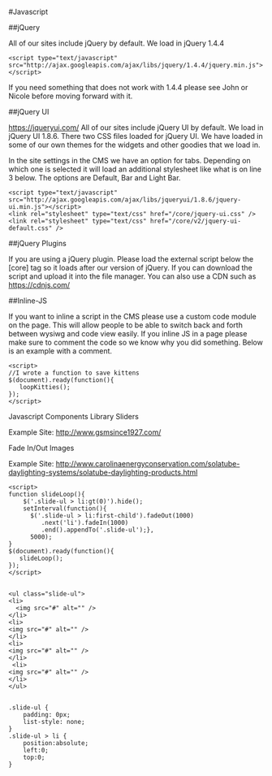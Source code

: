 #Javascript

##jQuery 

All of our sites include jQuery by default. We load in jQuery 1.4.4

    <script type="text/javascript" src="http://ajax.googleapis.com/ajax/libs/jquery/1.4.4/jquery.min.js"></script>

If you need something that does not work with 1.4.4 please see John or Nicole before moving forward with it. 

##jQuery UI 

https://jqueryui.com/
All of our sites include jQuery UI by default. We load in jQuery UI 1.8.6. There two CSS files loaded for jQuery UI. We have loaded in some of our own themes for the widgets and other goodies that we load in. 

In the site settings in the CMS we have an option for tabs. Depending on which one is selected it will load an additional stylesheet like what is on line 3 below.  The options are Default, Bar and Light Bar. 


    <script type="text/javascript" src="http://ajax.googleapis.com/ajax/libs/jqueryui/1.8.6/jquery-ui.min.js"></script>
    <link rel="stylesheet" type="text/css" href="/core/jquery-ui.css" />
    <link rel="stylesheet" type="text/css" href="/core/v2/jquery-ui-default.css" />


##jQuery Plugins 

If you are using a jQuery plugin. Please load the external script below the [core] tag so it loads after our version of jQuery.  If you can download the script and upload it into the file manager. You can also use a CDN such as https://cdnjs.com/

##Inline-JS 

If you want to inline a script in the CMS please use a custom code module on the page. This will allow people to be able to switch back and forth between wysiwg and code view easily.  If you inline JS in a page please make sure to comment the code so we know why you did something. Below is an example with a comment.


    <script>
    //I wrote a function to save kittens
    $(document).ready(function(){
       loopKitties();
    });
    </script>


Javascript Components Library
Sliders 

Example Site: http://www.gsmsince1927.com/

Fade In/Out Images 

Example Site: http://www.carolinaenergyconservation.com/solatube-daylighting-systems/solatube-daylighting-products.html

    <script>
    function slideLoop(){
        $('.slide-ul > li:gt(0)').hide();
        setInterval(function(){
          $('.slide-ul > li:first-child').fadeOut(1000)
             .next('li').fadeIn(1000)
             .end().appendTo('.slide-ul');}, 
          5000);
    }
    $(document).ready(function(){
       slideLoop();
    });
    </script>


    <ul class="slide-ul">
    <li>
      <img src="#" alt="" />
    </li>
    <li>
    <img src="#" alt="" />
    </li>
    <li>
    <img src="#" alt="" />
    </li>
     <li>
    <img src="#" alt="" />
    </li>
    </ul>


    .slide-ul {
        padding: 0px;
        list-style: none;
    }
    .slide-ul > li {
        position:absolute; 
        left:0; 
        top:0;
    }


